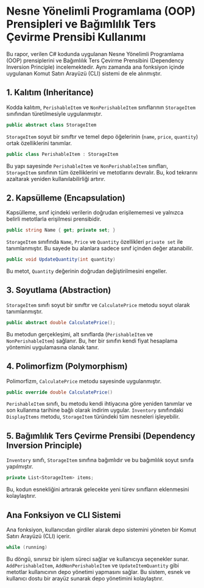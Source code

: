 # Nesne Yönelimli Programlama (OOP) Prensipleri ve Bağımlılık Ters Çevirme Prensibi Kullanımı

Bu rapor, verilen C# kodunda uygulanan Nesne Yönelimli Programlama (OOP) prensiplerini ve Bağımlılık Ters Çevirme Prensibini (Dependency Inversion Principle) incelemektedir. Aynı zamanda ana fonksiyon içinde uygulanan Komut Satırı Arayüzü (CLI) sistemi de ele alınmıştır.

## 1. Kalıtım (Inheritance)

Kodda kalıtım, `PerishableItem` ve `NonPerishableItem` sınıflarının `StorageItem` sınıfından türetilmesiyle uygulanmıştır.

```csharp
public abstract class StorageItem
```

`StorageItem` soyut bir sınıftır ve temel depo öğelerinin (`name`, `price`, `quantity`) ortak özelliklerini tanımlar.

```csharp
public class PerishableItem : StorageItem
```

Bu yapı sayesinde `PerishableItem` ve `NonPerishableItem` sınıfları, `StorageItem` sınıfının tüm özelliklerini ve metotlarını devralır. Bu, kod tekrarını azaltarak yeniden kullanılabilirliği artırır.

## 2. Kapsülleme (Encapsulation)

Kapsülleme, sınıf içindeki verilerin doğrudan erişilememesi ve yalnızca belirli metotlarla erişilmesi prensibidir.

```csharp
public string Name { get; private set; }
```

`StorageItem` sınıfında `Name`, `Price` ve `Quantity` özellikleri `private set` ile tanımlanmıştır. Bu sayede bu alanlara sadece sınıf içinden değer atanabilir.

```csharp
public void UpdateQuantity(int quantity)
```

Bu metot, `Quantity` değerinin doğrudan değiştirilmesini engeller.

## 3. Soyutlama (Abstraction)

`StorageItem` sınıfı soyut bir sınıftır ve `CalculatePrice` metodu soyut olarak tanımlanmıştır.

```csharp
public abstract double CalculatePrice();
```

Bu metodun gerçekleşimi, alt sınıflarda (`PerishableItem` ve `NonPerishableItem`) sağlanır. Bu, her bir sınıfın kendi fiyat hesaplama yöntemini uygulamasına olanak tanır.

## 4. Polimorfizm (Polymorphism)

Polimorfizm, `CalculatePrice` metodu sayesinde uygulanmıştır.

```csharp
public override double CalculatePrice()
```

`PerishableItem` sınıfı, bu metodu kendi ihtiyacına göre yeniden tanımlar ve son kullanma tarihine bağlı olarak indirim uygular. `Inventory` sınıfındaki `DisplayItems` metodu, `StorageItem` türündeki tüm nesneleri işleyebilir.

## 5. Bağımlılık Ters Çevirme Prensibi (Dependency Inversion Principle)

`Inventory` sınıfı, `StorageItem` sınıfına bağımlıdır ve bu bağımlılık soyut sınıfa yapılmıştır.

```csharp
private List<StorageItem> items;
```

Bu, kodun esnekliğini artırarak gelecekte yeni türev sınıfların eklenmesini kolaylaştırır.

## Ana Fonksiyon ve CLI Sistemi

Ana fonksiyon, kullanıcıdan girdiler alarak depo sistemini yöneten bir Komut Satırı Arayüzü (CLI) içerir.

```csharp
while (running)
```

Bu döngü, sınırsız bir işlem süreci sağlar ve kullanıcıya seçenekler sunar. `AddPerishableItem`, `AddNonPerishableItem` ve `UpdateItemQuantity` gibi metotlar kullanıcının depo yönetimi yapmasını sağlar. Bu sistem, esnek ve kullanıcı dostu bir arayüz sunarak depo yönetimini kolaylaştırır.
